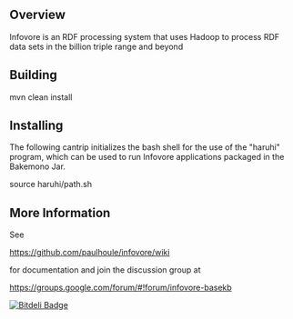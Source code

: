 Overview
--------

Infovore is an RDF processing system that uses Hadoop to process RDF data
sets in the billion triple range and beyond

Building
--------

mvn clean install

Installing
----------

The following cantrip initializes the bash shell for the use of the
"haruhi" program,  which can be used to run Infovore applications
packaged in the Bakemono Jar.

source haruhi/path.sh

More Information
----------------

See 

https://github.com/paulhoule/infovore/wiki 

for documentation and join the discussion group at

https://groups.google.com/forum/#!forum/infovore-basekb



[![Bitdeli Badge](https://d2weczhvl823v0.cloudfront.net/paulhoule/infovore/trend.png)](https://bitdeli.com/free "Bitdeli Badge")

